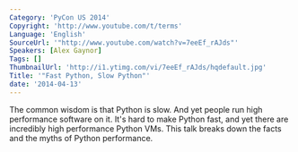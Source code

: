 ```yaml
---
Category: 'PyCon US 2014'
Copyright: 'http://www.youtube.com/t/terms'
Language: 'English'
SourceUrl: '"http://www.youtube.com/watch?v=7eeEf_rAJds"'
Speakers: [Alex Gaynor]
Tags: []
ThumbnailUrl: 'http://i1.ytimg.com/vi/7eeEf_rAJds/hqdefault.jpg'
Title: '"Fast Python, Slow Python"'
date: '2014-04-13'
---
```

The common wisdom is that Python is slow. And yet people run high performance software on it. It's hard to make Python fast, and yet there are incredibly high performance Python VMs. This talk breaks down the facts and the myths of Python performance.